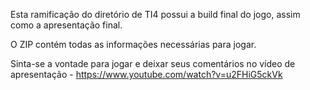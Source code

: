 Esta ramificação do diretório de TI4 possui a build final do jogo, assim como a apresentação final. 

O ZIP contém todas as informações necessárias para jogar.

Sinta-se a vontade para jogar e deixar seus comentários no vídeo de apresentação - https://www.youtube.com/watch?v=u2FHiG5ckVk
